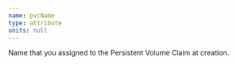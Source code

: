 ```yaml
---
name: pvcName
type: attribute
units: null
---
```


Name that you assigned to the Persistent Volume Claim at creation.